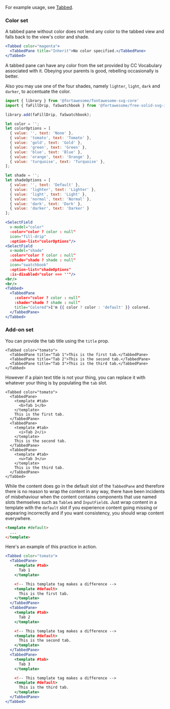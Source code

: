 For example usage, see [Tabbed](#/Layouts/Tabbed).

### Color set

A tabbed pane without color does not lend any color to the tabbed view and falls
back to the view's color and shade.

```jsx
<Tabbed color="magenta">
  <TabbedPane title="Inherit">No color specified.</TabbedPane>
</Tabbed>
```

A tabbed pane can have any color from the set provided by CC Vocabulary
associated with it. Obeying your parents is good, rebelling occasionally is
better.

Also you may use one of the four shades, namely `lighter`, `light`, `dark` and `darker`, 
to accentuate the color.

```jsx
import { library } from '@fortawesome/fontawesome-svg-core'
import { faFillDrip, faSwatchbook } from '@fortawesome/free-solid-svg-icons'

library.add(faFillDrip, faSwatchbook);

let color = '';
let colorOptions = [
  { value: '', text: 'None' },
  { value: 'tomato', text: 'Tomato' },
  { value: 'gold', text: 'Gold' },
  { value: 'green', text: 'Green' },
  { value: 'blue', text: 'Blue' },
  { value: 'orange', text: 'Orange' },
  { value: 'turquoise', text: 'Turquoise' },
];

let shade = '';
let shadeOptions = [
  { value: '', text: 'Default' },
  { value: 'lighter', text: 'Lighter' },
  { value: 'light', text: 'Light' },
  { value: 'normal', text: 'Normal' },
  { value: 'dark', text: 'Dark' },
  { value: 'darker', text: 'Darker' }
];

<SelectField
  v-model="color"
  :color="color ? color : null"
  icon="fill-drip"
  :option-list="colorOptions"/>
<SelectField
  v-model="shade"
  :color="color ? color : null"
  :shade="shade ? shade : null"
  icon="swatchbook"
  :option-list="shadeOptions"
  :is-disabled="color === ''"/>
<br/>
<br/>
<Tabbed>
  <TabbedPane
    :color="color ? color : null"
    :shade="shade ? shade : null"
    title="Colored">I'm {{ color ? color : 'default' }} colored.
  </TabbedPane>
</Tabbed>
```

### Add-on set

You can provide the tab title using the `title` prop.

```
<Tabbed color="tomato">
  <TabbedPane title="Tab 1">This is the first tab.</TabbedPane>
  <TabbedPane title="Tab 2">This is the second tab.</TabbedPane>
  <TabbedPane title="Tab 3">This is the third tab.</TabbedPane>
</Tabbed>
```

However if a plain text title is not your thing, you can replace it with 
whatever your thing is by populating the `tab` slot.

```
<Tabbed color="tomato">
  <TabbedPane>
    <template #tab>
      <b>Tab 1</b>
    </template>
    This is the first tab.
  </TabbedPane>
  <TabbedPane>
    <template #tab>
      <i>Tab 2</i>
    </template>
    This is the second tab.
  </TabbedPane>
  <TabbedPane>
    <template #tab>
      <u>Tab 3</u>
    </template>
    This is the third tab.
  </TabbedPane>
</Tabbed>
```

While the content does go in the default slot of the `TabbedPane` and therefore
there is no reason to wrap the content in any way, there have been incidents of
misbehaviour when the content contains components that use named slots
themselves such as `Table`s and `InputField`s. Just wrap content in a template
with the `default` slot if you experience content going missing or appearing
incorrectly and if you want consistency, you should wrap content everywhere.

```html static
<template #default>
  ...
</template>
```

Here's an example of this practice in action.

```jsx
<Tabbed color="tomato">
  <TabbedPane>
    <template #tab>
      Tab 1
    </template>

    <!-- This template tag makes a difference -->
    <template #default>
      This is the first tab.
    </template>
  </TabbedPane>
  <TabbedPane>
    <template #tab>
      Tab 2
    </template>

    <!-- This template tag makes a difference -->
    <template #default>
      This is the second tab.
    </template>
  </TabbedPane>
  <TabbedPane>
    <template #tab>
      Tab 3
    </template>

    <!-- This template tag makes a difference -->
    <template #default>
      This is the third tab.
    </template>
  </TabbedPane>
</Tabbed>
```
